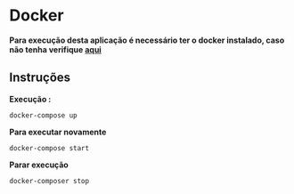 # Docker

**Para execução desta aplicação é necessário ter o docker instalado, caso não tenha verifique [aqui](https://docs.docker.com/install/)**

## Instruções

**Execução :**

    docker-compose up

**Para executar novamente**

    docker-compose start 

**Parar execução**

    docker-composer stop



